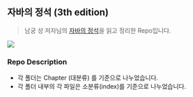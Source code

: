 ## 자바의 정석 (3th edition)
> 남궁 성 저자님의 [자바의 정석](https://www.yes24.com/Product/Goods/24259565)을 읽고 정리한 Repo입니다.

![](https://image.yes24.com/goods/24259565/XL)

### Repo Description

- 각 폴더는 Chapter (대분류) 를 기준으로 나누었습니다.
- 각 폴더 내부의 각 파일은 소분류(index)를 기준으로 나누었습니다.

